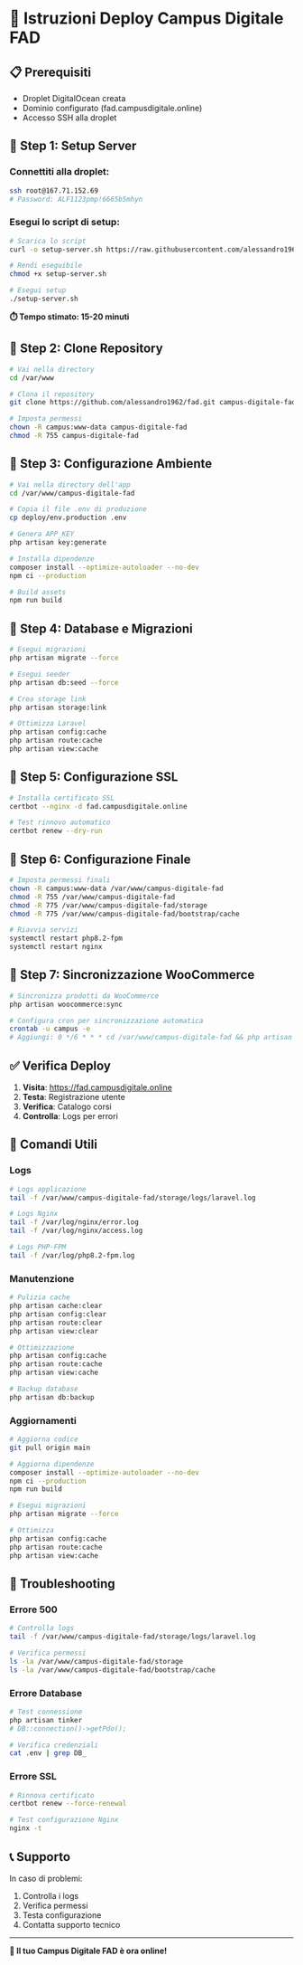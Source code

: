 # 🚀 Istruzioni Deploy Campus Digitale FAD

## 📋 Prerequisiti
- Droplet DigitalOcean creata
- Dominio configurato (fad.campusdigitale.online)
- Accesso SSH alla droplet

## 🔧 Step 1: Setup Server

### Connettiti alla droplet:
```bash
ssh root@167.71.152.69
# Password: ALF1123pmp!6665b5mhyn
```

### Esegui lo script di setup:
```bash
# Scarica lo script
curl -o setup-server.sh https://raw.githubusercontent.com/alessandro1962/fad/main/deploy/setup-server.sh

# Rendi eseguibile
chmod +x setup-server.sh

# Esegui setup
./setup-server.sh
```

**⏱️ Tempo stimato: 15-20 minuti**

## 🔧 Step 2: Clone Repository

```bash
# Vai nella directory
cd /var/www

# Clona il repository
git clone https://github.com/alessandro1962/fad.git campus-digitale-fad

# Imposta permessi
chown -R campus:www-data campus-digitale-fad
chmod -R 755 campus-digitale-fad
```

## 🔧 Step 3: Configurazione Ambiente

```bash
# Vai nella directory dell'app
cd /var/www/campus-digitale-fad

# Copia il file .env di produzione
cp deploy/env.production .env

# Genera APP_KEY
php artisan key:generate

# Installa dipendenze
composer install --optimize-autoloader --no-dev
npm ci --production

# Build assets
npm run build
```

## 🔧 Step 4: Database e Migrazioni

```bash
# Esegui migrazioni
php artisan migrate --force

# Esegui seeder
php artisan db:seed --force

# Crea storage link
php artisan storage:link

# Ottimizza Laravel
php artisan config:cache
php artisan route:cache
php artisan view:cache
```

## 🔧 Step 5: Configurazione SSL

```bash
# Installa certificato SSL
certbot --nginx -d fad.campusdigitale.online

# Test rinnovo automatico
certbot renew --dry-run
```

## 🔧 Step 6: Configurazione Finale

```bash
# Imposta permessi finali
chown -R campus:www-data /var/www/campus-digitale-fad
chmod -R 755 /var/www/campus-digitale-fad
chmod -R 775 /var/www/campus-digitale-fad/storage
chmod -R 775 /var/www/campus-digitale-fad/bootstrap/cache

# Riavvia servizi
systemctl restart php8.2-fpm
systemctl restart nginx
```

## 🔧 Step 7: Sincronizzazione WooCommerce

```bash
# Sincronizza prodotti da WooCommerce
php artisan woocommerce:sync

# Configura cron per sincronizzazione automatica
crontab -u campus -e
# Aggiungi: 0 */6 * * * cd /var/www/campus-digitale-fad && php artisan woocommerce:sync
```

## ✅ Verifica Deploy

1. **Visita**: https://fad.campusdigitale.online
2. **Testa**: Registrazione utente
3. **Verifica**: Catalogo corsi
4. **Controlla**: Logs per errori

## 🔧 Comandi Utili

### Logs
```bash
# Logs applicazione
tail -f /var/www/campus-digitale-fad/storage/logs/laravel.log

# Logs Nginx
tail -f /var/log/nginx/error.log
tail -f /var/log/nginx/access.log

# Logs PHP-FPM
tail -f /var/log/php8.2-fpm.log
```

### Manutenzione
```bash
# Pulizia cache
php artisan cache:clear
php artisan config:clear
php artisan route:clear
php artisan view:clear

# Ottimizzazione
php artisan config:cache
php artisan route:cache
php artisan view:cache

# Backup database
php artisan db:backup
```

### Aggiornamenti
```bash
# Aggiorna codice
git pull origin main

# Aggiorna dipendenze
composer install --optimize-autoloader --no-dev
npm ci --production
npm run build

# Esegui migrazioni
php artisan migrate --force

# Ottimizza
php artisan config:cache
php artisan route:cache
php artisan view:cache
```

## 🚨 Troubleshooting

### Errore 500
```bash
# Controlla logs
tail -f /var/www/campus-digitale-fad/storage/logs/laravel.log

# Verifica permessi
ls -la /var/www/campus-digitale-fad/storage
ls -la /var/www/campus-digitale-fad/bootstrap/cache
```

### Errore Database
```bash
# Test connessione
php artisan tinker
# DB::connection()->getPdo();

# Verifica credenziali
cat .env | grep DB_
```

### Errore SSL
```bash
# Rinnova certificato
certbot renew --force-renewal

# Test configurazione Nginx
nginx -t
```

## 📞 Supporto

In caso di problemi:
1. Controlla i logs
2. Verifica permessi
3. Testa configurazione
4. Contatta supporto tecnico

---

**🎉 Il tuo Campus Digitale FAD è ora online!**
